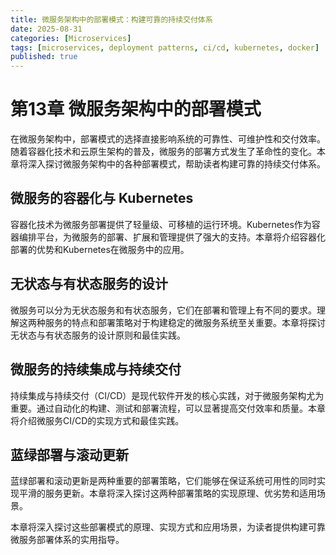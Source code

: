 ```yaml
---
title: 微服务架构中的部署模式：构建可靠的持续交付体系
date: 2025-08-31
categories: [Microservices]
tags: [microservices, deployment patterns, ci/cd, kubernetes, docker]
published: true
---
```


# 第13章 微服务架构中的部署模式

在微服务架构中，部署模式的选择直接影响系统的可靠性、可维护性和交付效率。随着容器化技术和云原生架构的普及，微服务的部署方式发生了革命性的变化。本章将深入探讨微服务架构中的各种部署模式，帮助读者构建可靠的持续交付体系。

## 微服务的容器化与 Kubernetes

容器化技术为微服务部署提供了轻量级、可移植的运行环境。Kubernetes作为容器编排平台，为微服务的部署、扩展和管理提供了强大的支持。本章将介绍容器化部署的优势和Kubernetes在微服务中的应用。

## 无状态与有状态服务的设计

微服务可以分为无状态服务和有状态服务，它们在部署和管理上有不同的要求。理解这两种服务的特点和部署策略对于构建稳定的微服务系统至关重要。本章将探讨无状态与有状态服务的设计原则和最佳实践。

## 微服务的持续集成与持续交付

持续集成与持续交付（CI/CD）是现代软件开发的核心实践，对于微服务架构尤为重要。通过自动化的构建、测试和部署流程，可以显著提高交付效率和质量。本章将介绍微服务CI/CD的实现方式和最佳实践。

## 蓝绿部署与滚动更新

蓝绿部署和滚动更新是两种重要的部署策略，它们能够在保证系统可用性的同时实现平滑的服务更新。本章将深入探讨这两种部署策略的实现原理、优劣势和适用场景。

本章将深入探讨这些部署模式的原理、实现方式和应用场景，为读者提供构建可靠微服务部署体系的实用指导。